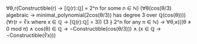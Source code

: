 ∀θ,r(Constructible(r) → [ℚ(r):ℚ] = 2^n for some n ∈ ℕ)
(∀θ(cos(θ/3) algebraic → minimal_polynomial(2cos(θ/3)) has degree 3 over ℚ(cos(θ))))
(∀r(r = ∛x where x ∈ ℚ → [ℚ(r):ℚ] = 3))
(3 ∤ 2^n for any n ∈ ℕ) →
∀θ,x(((θ ≠ 0 mod π) ∧ cos(θ) ∈ ℚ → ¬Constructible(cos(θ/3))) ∧
(x ∈ ℚ → ¬Constructible(∛x)))
